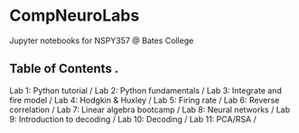 # CompNeuroLabs
Jupyter notebooks for NSPY357 @ Bates College

## Table of Contents . 
Lab 1: Python tutorial / 
Lab 2: Python fundamentals / 
Lab 3: Integrate and fire model / 
Lab 4: Hodgkin & Huxley / 
Lab 5: Firing rate / 
Lab 6: Reverse correlation / 
Lab 7: Linear algebra bootcamp / 
Lab 8: Neural networks / 
Lab 9: Introduction to decoding / 
Lab 10: Decoding / 
Lab 11: PCA/RSA / 
